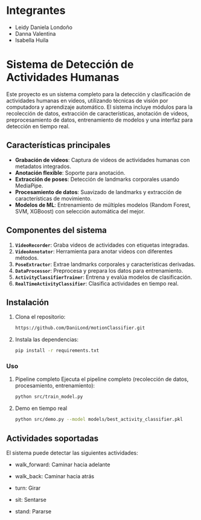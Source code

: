 # Integrantes
- Leidy Daniela Londoño
- Danna Valentina 
- Isabella Huila

# Sistema de Detección de Actividades Humanas

Este proyecto es un sistema completo para la detección y clasificación de actividades humanas en videos, utilizando técnicas de visión por computadora y aprendizaje automático. El sistema incluye módulos para la recolección de datos, extracción de características, anotación de videos, preprocesamiento de datos, entrenamiento de modelos y una interfaz para detección en tiempo real.

## Características principales

- **Grabación de videos**: Captura de videos de actividades humanas con metadatos integrados.
- **Anotación flexible**: Soporte para anotación.
- **Extracción de poses**: Detección de landmarks corporales usando MediaPipe.
- **Procesamiento de datos**: Suavizado de landmarks y extracción de características de movimiento.
- **Modelos de ML**: Entrenamiento de múltiples modelos (Random Forest, SVM, XGBoost) con selección automática del mejor.

## Componentes del sistema

1. **`VideoRecorder`**: Graba videos de actividades con etiquetas integradas.
2. **`VideoAnnotator`**: Herramienta para anotar videos con diferentes métodos.
3. **`PoseExtractor`**: Extrae landmarks corporales y características derivadas.
4. **`DataProcessor`**: Preprocesa y prepara los datos para entrenamiento.
5. **`ActivityClassifierTrainer`**: Entrena y evalúa modelos de clasificación.
6. **`RealTimeActivityClassifier`**: Clasifica actividades en tiempo real.

## Instalación

1. Clona el repositorio:
   ```bash
   https://github.com/DaniLond/motionClassifier.git

2. Instala las dependencias:
    ```bash
   pip install -r requirements.txt

### Uso

1. Pipeline completo
Ejecuta el pipeline completo (recolección de datos, procesamiento, entrenamiento):
    ```bash
    python src/train_model.py

2. Demo en tiempo real
    ```bash
    python src/demo.py --model models/best_activity_classifier.pkl

## Actividades soportadas

El sistema puede detectar las siguientes actividades:

- walk_forward: Caminar hacia adelante

- walk_back: Caminar hacia atrás

- turn: Girar

- sit: Sentarse

- stand: Pararse
